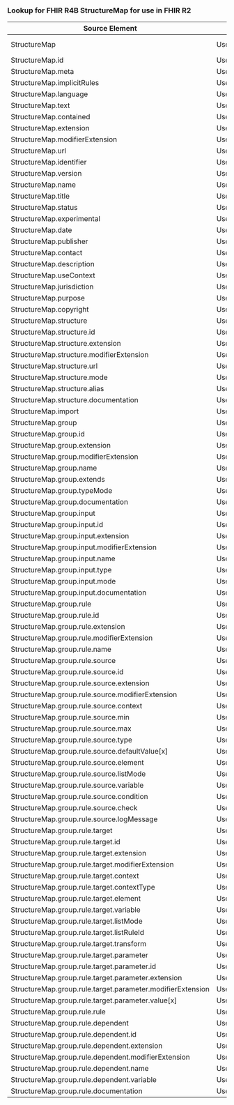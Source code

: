 ### Lookup for FHIR R4B StructureMap for use in FHIR R2

| Source Element | Usage | Target |
| -------------- | ----- | ------ |
| StructureMap | UseExtension | http://hl7.org/fhir/4.3/StructureDefinition/extension-StructureMap |
| StructureMap.id | UseExtensionFromAncestor | - |
| StructureMap.meta | UseExtensionFromAncestor | - |
| StructureMap.implicitRules | UseExtensionFromAncestor | - |
| StructureMap.language | UseExtensionFromAncestor | - |
| StructureMap.text | UseExtensionFromAncestor | - |
| StructureMap.contained | UseExtensionFromAncestor | - |
| StructureMap.extension | UseExtensionFromAncestor | - |
| StructureMap.modifierExtension | UseExtensionFromAncestor | - |
| StructureMap.url | UseExtensionFromAncestor | - |
| StructureMap.identifier | UseExtensionFromAncestor | - |
| StructureMap.version | UseExtensionFromAncestor | - |
| StructureMap.name | UseExtensionFromAncestor | - |
| StructureMap.title | UseExtensionFromAncestor | - |
| StructureMap.status | UseExtensionFromAncestor | - |
| StructureMap.experimental | UseExtensionFromAncestor | - |
| StructureMap.date | UseExtensionFromAncestor | - |
| StructureMap.publisher | UseExtensionFromAncestor | - |
| StructureMap.contact | UseExtensionFromAncestor | - |
| StructureMap.description | UseExtensionFromAncestor | - |
| StructureMap.useContext | UseExtensionFromAncestor | - |
| StructureMap.jurisdiction | UseExtensionFromAncestor | - |
| StructureMap.purpose | UseExtensionFromAncestor | - |
| StructureMap.copyright | UseExtensionFromAncestor | - |
| StructureMap.structure | UseExtensionFromAncestor | - |
| StructureMap.structure.id | UseExtensionFromAncestor | - |
| StructureMap.structure.extension | UseExtensionFromAncestor | - |
| StructureMap.structure.modifierExtension | UseExtensionFromAncestor | - |
| StructureMap.structure.url | UseExtensionFromAncestor | - |
| StructureMap.structure.mode | UseExtensionFromAncestor | - |
| StructureMap.structure.alias | UseExtensionFromAncestor | - |
| StructureMap.structure.documentation | UseExtensionFromAncestor | - |
| StructureMap.import | UseExtensionFromAncestor | - |
| StructureMap.group | UseExtensionFromAncestor | - |
| StructureMap.group.id | UseExtensionFromAncestor | - |
| StructureMap.group.extension | UseExtensionFromAncestor | - |
| StructureMap.group.modifierExtension | UseExtensionFromAncestor | - |
| StructureMap.group.name | UseExtensionFromAncestor | - |
| StructureMap.group.extends | UseExtensionFromAncestor | - |
| StructureMap.group.typeMode | UseExtensionFromAncestor | - |
| StructureMap.group.documentation | UseExtensionFromAncestor | - |
| StructureMap.group.input | UseExtensionFromAncestor | - |
| StructureMap.group.input.id | UseExtensionFromAncestor | - |
| StructureMap.group.input.extension | UseExtensionFromAncestor | - |
| StructureMap.group.input.modifierExtension | UseExtensionFromAncestor | - |
| StructureMap.group.input.name | UseExtensionFromAncestor | - |
| StructureMap.group.input.type | UseExtensionFromAncestor | - |
| StructureMap.group.input.mode | UseExtensionFromAncestor | - |
| StructureMap.group.input.documentation | UseExtensionFromAncestor | - |
| StructureMap.group.rule | UseExtensionFromAncestor | - |
| StructureMap.group.rule.id | UseExtensionFromAncestor | - |
| StructureMap.group.rule.extension | UseExtensionFromAncestor | - |
| StructureMap.group.rule.modifierExtension | UseExtensionFromAncestor | - |
| StructureMap.group.rule.name | UseExtensionFromAncestor | - |
| StructureMap.group.rule.source | UseExtensionFromAncestor | - |
| StructureMap.group.rule.source.id | UseExtensionFromAncestor | - |
| StructureMap.group.rule.source.extension | UseExtensionFromAncestor | - |
| StructureMap.group.rule.source.modifierExtension | UseExtensionFromAncestor | - |
| StructureMap.group.rule.source.context | UseExtensionFromAncestor | - |
| StructureMap.group.rule.source.min | UseExtensionFromAncestor | - |
| StructureMap.group.rule.source.max | UseExtensionFromAncestor | - |
| StructureMap.group.rule.source.type | UseExtensionFromAncestor | - |
| StructureMap.group.rule.source.defaultValue[x] | UseExtensionFromAncestor | - |
| StructureMap.group.rule.source.element | UseExtensionFromAncestor | - |
| StructureMap.group.rule.source.listMode | UseExtensionFromAncestor | - |
| StructureMap.group.rule.source.variable | UseExtensionFromAncestor | - |
| StructureMap.group.rule.source.condition | UseExtensionFromAncestor | - |
| StructureMap.group.rule.source.check | UseExtensionFromAncestor | - |
| StructureMap.group.rule.source.logMessage | UseExtensionFromAncestor | - |
| StructureMap.group.rule.target | UseExtensionFromAncestor | - |
| StructureMap.group.rule.target.id | UseExtensionFromAncestor | - |
| StructureMap.group.rule.target.extension | UseExtensionFromAncestor | - |
| StructureMap.group.rule.target.modifierExtension | UseExtensionFromAncestor | - |
| StructureMap.group.rule.target.context | UseExtensionFromAncestor | - |
| StructureMap.group.rule.target.contextType | UseExtensionFromAncestor | - |
| StructureMap.group.rule.target.element | UseExtensionFromAncestor | - |
| StructureMap.group.rule.target.variable | UseExtensionFromAncestor | - |
| StructureMap.group.rule.target.listMode | UseExtensionFromAncestor | - |
| StructureMap.group.rule.target.listRuleId | UseExtensionFromAncestor | - |
| StructureMap.group.rule.target.transform | UseExtensionFromAncestor | - |
| StructureMap.group.rule.target.parameter | UseExtensionFromAncestor | - |
| StructureMap.group.rule.target.parameter.id | UseExtensionFromAncestor | - |
| StructureMap.group.rule.target.parameter.extension | UseExtensionFromAncestor | - |
| StructureMap.group.rule.target.parameter.modifierExtension | UseExtensionFromAncestor | - |
| StructureMap.group.rule.target.parameter.value[x] | UseExtensionFromAncestor | - |
| StructureMap.group.rule.rule | UseExtensionFromAncestor | - |
| StructureMap.group.rule.dependent | UseExtensionFromAncestor | - |
| StructureMap.group.rule.dependent.id | UseExtensionFromAncestor | - |
| StructureMap.group.rule.dependent.extension | UseExtensionFromAncestor | - |
| StructureMap.group.rule.dependent.modifierExtension | UseExtensionFromAncestor | - |
| StructureMap.group.rule.dependent.name | UseExtensionFromAncestor | - |
| StructureMap.group.rule.dependent.variable | UseExtensionFromAncestor | - |
| StructureMap.group.rule.documentation | UseExtensionFromAncestor | - |
